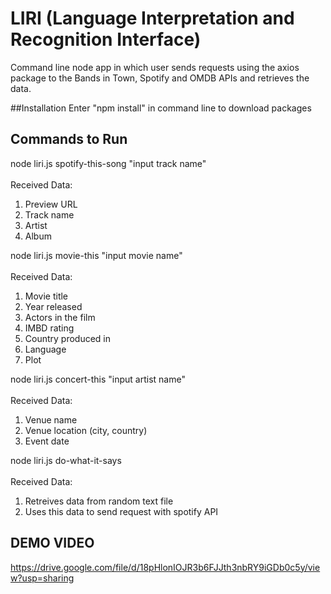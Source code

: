 # LIRI (Language Interpretation and Recognition Interface)

Command line node app in which user sends requests using the axios package to the Bands in Town, Spotify and OMDB APIs and retrieves the data.

##Installation
Enter "npm install" in command line to download packages 

## Commands to Run

node liri.js spotify-this-song "input track name" <br /><br />
Received Data: <br />
1. Preview URL
2. Track name
3. Artist
4. Album

node liri.js movie-this "input movie name" <br /><br />
Received Data: <br />
1. Movie title
2. Year released
3. Actors in the film
4. IMBD rating
5. Country produced in
6. Language
7. Plot

node liri.js concert-this "input artist name" <br /><br />
Received Data: <br />
1. Venue name
2. Venue location (city, country)
3. Event date

node liri.js do-what-it-says <br /><br />
Received Data: <br />
1. Retreives data from random text file
2. Uses this data to send request with spotify API

## DEMO VIDEO

https://drive.google.com/file/d/18pHlonIOJR3b6FJJth3nbRY9iGDb0c5y/view?usp=sharing
